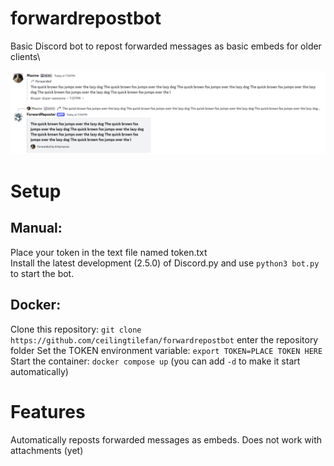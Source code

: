 # forwardrepostbot
Basic Discord bot to repost forwarded messages as basic embeds for older clients\\

![Screenshot1](images/screenshot_1.png)

# Setup
## Manual:
Place your token in the text file named token.txt\
Install the latest development (2.5.0) of Discord.py and use `python3 bot.py` to start the bot. 

## Docker:
Clone this repository: `git clone https://github.com/ceilingtilefan/forwardrepostbot` enter the repository folder
Set the TOKEN environment variable: `export TOKEN=PLACE TOKEN HERE`
Start the container: `docker compose up` (you can add `-d` to make it start automatically)

# Features
Automatically reposts forwarded messages as embeds. Does not work with attachments (yet)
